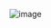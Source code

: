 ![image](https://user-images.githubusercontent.com/37383368/143491949-d17340f0-99b2-439a-841e-a9a0bdf26fee.png)
